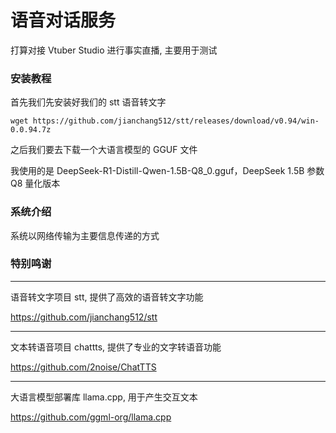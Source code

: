# 语音对话服务

打算对接 Vtuber Studio 进行事实直播, 主要用于测试

### 安装教程
首先我们先安装好我们的 stt 语音转文字

```
wget https://github.com/jianchang512/stt/releases/download/v0.94/win-0.0.94.7z
```

之后我们要去下载一个大语言模型的 GGUF 文件

我使用的是 DeepSeek-R1-Distill-Qwen-1.5B-Q8_0.gguf，DeepSeek 1.5B 参数 Q8 量化版本

### 系统介绍

系统以网络传输为主要信息传递的方式

### 特别鸣谢

---

语音转文字项目 stt, 提供了高效的语音转文字功能

https://github.com/jianchang512/stt

---

文本转语音项目 chattts, 提供了专业的文字转语音功能

https://github.com/2noise/ChatTTS

---

大语言模型部署库 llama.cpp, 用于产生交互文本

https://github.com/ggml-org/llama.cpp